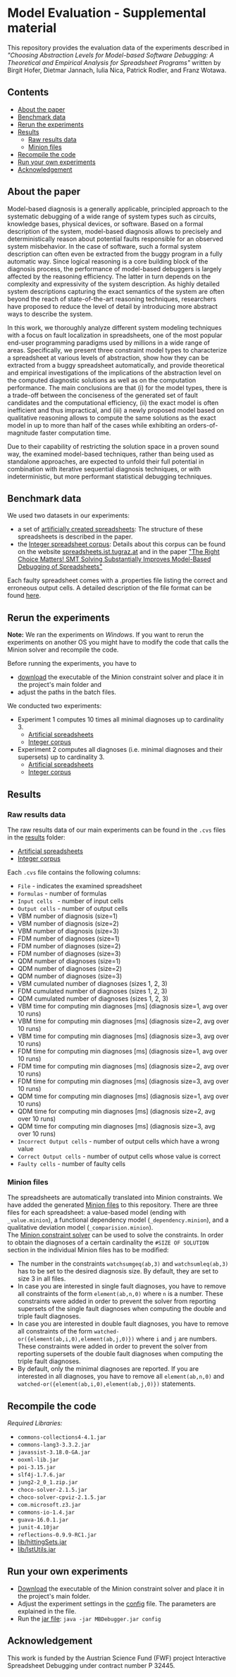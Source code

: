 # Model Evaluation - Supplemental material 

This repository provides the evaluation data of the experiments 
described in *"Choosing Abstraction Levels for Model-based Software Debugging: 
A Theoretical and Empirical Analysis for Spreadsheet Programs"* written by Birgit Hofer, Dietmar Jannach, Iulia Nica, Patrick Rodler, and Franz Wotawa.

## Contents

* [About the paper](#user-content-about-the-paper)
* [Benchmark data](#user-content-benchmark-data)
* [Rerun the experiments](#user-content-rerun-the-experiments)
* [Results](#user-content-results)
  * [Raw results data](#user-content-raw-results-data)
  * [Minion files](#user-content-minion-files)
* [Recompile the code](#user-content-recompile-the-code)
* [Run your own experiments](#user-content-run-your-own-experiments)
* [Acknowledgement](#user-content-acknowledgement)


## About the paper

Model-based diagnosis is a generally applicable, principled approach to the systematic debugging of a wide range of system types such as circuits, knowledge bases, physical devices, or software.
Based on a formal description of the system,
model-based diagnosis allows to precisely and deterministically reason about potential faults responsible for an observed system misbehavior.
In the case of software, such a formal system description can often even be extracted from the buggy program in a fully automatic way.
Since logical reasoning is a core building block of the diagnosis process, the performance of model-based debuggers
is largely affected by the reasoning efficiency.
The latter in turn depends on the complexity and expressivity of the system description.
As highly detailed system descriptions capturing the exact semantics of the system are often beyond the reach of state-of-the-art reasoning techniques, researchers have proposed to reduce the level of detail by introducing more abstract ways to describe the system.

In this work, we thoroughly analyze different system modeling techniques with a focus on fault localization in spreadsheets, one of the most popular end-user programming paradigms used by millions in a wide range of areas.
Specifically, we present three constraint model types to characterize a spreadsheet at various levels of abstraction, show how they can be extracted from a buggy spreadsheet automatically, and provide theoretical and empirical investigations of the implications of the abstraction level on the computed diagnostic solutions as well as on the computation performance.
The main conclusions are that (i) for the model types, there is a trade-off between the conciseness of the generated set of
fault candidates and the computational efficiency, (ii) the exact model is often inefficient and thus impractical, and (iii) a newly proposed model based on qualitative reasoning allows to compute the same solutions as the exact model in
up to more than half of the cases while
exhibiting an orders-of-magnitude faster computation time.

Due to their capability of restricting the solution space in a proven sound way, the examined model-based techniques, rather than being used as standalone approaches,
are expected to unfold their full potential in combination with iterative sequential diagnosis techniques, or with
indeterministic, but more performant statistical debugging techniques.


## Benchmark data

We used two datasets in our experiments:
+ a set of [artificially created spreadsheets](Benchmarks/ArtifSpreadsheets): The structure of these spreadsheets is described in the paper.
+ the [Integer spreadsheet corpus](Benchmarks/INTEGER): Details about this corpus can be found on the website [spreadsheets.ist.tugraz.at](https://spreadsheets.ist.tugraz.at/index.php/corpora-for-benchmarking/integer-corpus/) and in the  paper ["The Right Choice Matters! SMT Solving Substantially Improves Model-Based Debugging of Spreadsheets"](https://ieeexplore.ieee.org/document/6605919?arnumber=6605919)

Each faulty spreadsheet comes with a .properties file listing the correct and erroneous output cells.
A detailed description of the file format can be found [here](https://spreadsheets.ist.tugraz.at/index.php/corpora-for-benchmarking/format/).


## Rerun the experiments

**Note:** We ran the experiments on *Windows*. If you want to rerun the experiments on another OS you might have to modify the code that calls the Minion solver and recompile the code.

Before running the experiments, you have to
* [download](https://constraintmodelling.org/sdm_downloads/minion-1-8-windows-version/) the executable of the Minion constraint solver and place it in the project's main folder and
* adjust the paths in the batch files.

We conducted two experiments:
* Experiment 1 computes 10 times all minimal diagnoses up to cardinality 3.
  * [Artificial spreadsheets](min_diagnoses_artificial_10RUNS.bat)
  * [Integer corpus](min_diagnoses_integer_10RUNS.bat)
* Experiment 2 computes all diagnoses (i.e. minimal diagnoses and their supersets) up to cardinality 3.
  * [Artificial spreadsheets](all_diagnoses_artificial.bat)
  * [Integer corpus](all_diagnoses_integer.bat)

    



## Results


### Raw results data 

The raw results data of our main experiments  can be found in the ```.cvs``` files in the  [results](results) folder:
* [Artificial spreadsheets](results/raw_results___artificial_spreadsheets.csv)
* [Integer corpus](results/raw_results___integer_spreadsheets.csv)


Each ```.cvs``` file contains the following columns:

* ```File```	- indicates the examined spreadsheet 
* ```Formulas``` - number of formulas
* ```Input cells ``` - number of input cells
* ```Output cells``` - number of output cells
* VBM number of diagnosis (size=1)
* VBM number of diagnosis (size=2)
* VBM number of diagnosis (size=3)
* FDM number of diagnoses (size=1)
* FDM number of diagnoses (size=2)
* FDM number of diagnoses (size=3)
* QDM number of diagnoses (size=1)
* QDM number of diagnoses (size=2)
* QDM number of diagnoses (size=3)
* VBM cumulated number of diagnoses (sizes 1, 2, 3)
* FDM cumulated number of diagnoses (sizes 1, 2, 3)
* QDM cumulated number of diagnoses (sizes 1, 2, 3)
* VBM time for computing min diagnoses [ms] (diagnosis size=1, avg over 10 runs)
* VBM time for computing min diagnoses [ms] (diagnosis size=2, avg over 10 runs)
* VBM time for computing min diagnoses [ms] (diagnosis size=3, avg over 10 runs)
* FDM time for computing min diagnoses [ms] (diagnosis size=1, avg over 10 runs)
* FDM time for computing min diagnoses [ms] (diagnosis size=2, avg over 10 runs)
* FDM time for computing min diagnoses [ms] (diagnosis size=3, avg over 10 runs)
* QDM time for computing min diagnoses [ms] (diagnosis size=1, avg over 10 runs)
* QDM time for computing min diagnoses [ms] (diagnosis size=2, avg over 10 runs)
* QDM time for computing min diagnoses [ms] (diagnosis size=3, avg over 10 runs)
* ```Incorrect Output cells``` - number of output cells which have a wrong value	
* ```Correct Output cells``` - number of  output cells whose value is correct
* ```Faulty cells``` - number of faulty cells




### Minion files

The spreadsheets are automatically translated into Minion constraints.
We have added the generated [Minion files](results/minionFiles) to this repository.
There are three files for each spreadsheet: a value-based model (ending with ```_value.minion```), a functional dependency model (```_dependency.minion```), and a qualitative deviation model (```_comparision.minion```).    
The [Minion constraint solver](https://constraintmodelling.org/minion/) can be used to solve the constraints.
In order to obtain the diagnoses of a certain cardinality the ```#SIZE OF SOLUTION``` section in the individual Minion files has to be modified:
+ The number in the constraints ```watchsumgeq(ab,3)``` and ```watchsumleq(ab,3)``` has to be set to the desired diagnosis size. By default, they are set to size 3 in all files.
+ In case you are interested in single fault diagnoses, you have to remove all constraints of the form ```element(ab,n,0)``` where ```n``` is a number. These constraints were added in order to prevent the solver from reporting supersets of the single fault diagnoses when computing the double and triple fault diagnoses.
+ In case you are interested in double fault diagnoses, you have to remove all constraints of the form ```watched-or({element(ab,i,0),element(ab,j,0)})``` where ```i``` and ```j``` are  numbers. These constraints were added in order to prevent the solver from reporting supersets of the double fault diagnoses when computing the triple fault diagnoses.
+ By default, only the minimal diagnoses are reported. If you are interested in all diagnoses, you have to remove all ```element(ab,n,0)``` and ```watched-or({element(ab,i,0),element(ab,j,0)})``` statements.

## Recompile the code

*Required Libraries:*

* ```commons-collections4-4.1.jar```
* ```commons-lang3-3.3.2.jar``` 
* ```javassist-3.18.0-GA.jar```
* ```ooxml-lib.jar```
* ```poi-3.15.jar```
* ```slf4j-1.7.6.jar```
* ```jung2-2_0_1.zip.jar```
* ```choco-solver-2.1.5.jar```
* ```choco-solver-cpviz-2.1.5.jar```
* ```com.microsoft.z3.jar```
* ```commons-io-1.4.jar```
* ```guava-16.0.1.jar```
* ```junit-4.10jar```
* ```reflections-0.9.9-RC1.jar```
* [lib/hittingSets.jar](lib/hittingSets.jar)
* [lib/IstUtils.jar](lib/IstUtils.jar)



## Run your own experiments
* [Download](https://constraintmodelling.org/sdm_downloads/minion-1-8-windows-version/) the executable of the Minion constraint solver and place it in the project's main folder.
* Adjust the experiment settings in the [config](config) file. The parameters are explained in the file.
* Run the [jar file](MBDebugger.jar): ````java -jar MBDebugger.jar config````




## Acknowledgement

This work is funded by the Austrian Science Fund (FWF) project Interactive Spreadsheet Debugging under contract number P 32445.
